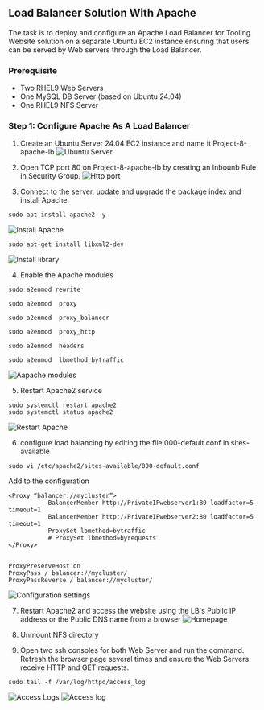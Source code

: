 ## Load Balancer Solution With Apache
The task is to deploy and configure an Apache Load Balancer for Tooling Website solution on a separate Ubuntu EC2 instance ensuring that users can be served by Web servers through the Load Balancer.

### Prerequisite
* Two RHEL9 Web Servers
* One MySQL DB Server (based on Ubuntu 24.04)
* One RHEL9 NFS Server

### Step 1: Configure Apache As A Load Balancer
1. Create an Ubuntu Server 24.04 EC2 instance and name it Project-8-apache-lb
![Ubuntu Server](images/ubuntu.jpg)

2. Open TCP port 80 on Project-8-apache-lb by creating an Inbounb Rule in Security Group.
![Http port](images/inbound.jpg)

3. Connect to the server, update and upgrade the package index and install Apache.
```
sudo apt install apache2 -y
```
![Install Apache](images/install_apache.jpg)   
```
sudo apt-get install libxml2-dev
```
![Install library](images/install_lib.jpg)   

4. Enable the Apache modules
```
sudo a2enmod rewrite

sudo a2enmod  proxy

sudo a2enmod  proxy_balancer

sudo a2enmod  proxy_http

sudo a2enmod  headers

sudo a2enmod  lbmethod_bytraffic
```
![Aapache modules](images/modules.jpg)   

5. Restart Apache2 service
```
sudo systemctl restart apache2
sudo systemctl status apache2
```
![Restart Apache](images/restart.jpg)    

6. configure load balancing by editing the file 000-default.conf in sites-available
```
sudo vi /etc/apache2/sites-available/000-default.conf
```
Add to the configuration
```
<Proxy “balancer://mycluster”>
           BalancerMember http://PrivateIPwebserver1:80 loadfactor=5 timeout=1
           BalancerMember http://PrivateIPwebserver2:80 loadfactor=5 timeout=1
           ProxySet lbmethod=bytraffic
           # ProxySet lbmethod=byrequests
</Proxy>


ProxyPreserveHost on
ProxyPass / balancer://mycluster/
ProxyPassReverse / balancer://mycluster/
```
![Configuration settings](images/conf.jpg)   

7. Restart Apache2 and access the website using the LB's Public IP address or the Public DNS name from a browser
![Homepage](images/homepage.jpg)

8. Unmount NFS directory

9. Open two ssh consoles for both Web Server and run the command. Refresh the browser page several times and ensure the Web Servers receive HTTP and GET requests.
```
sudo tail -f /var/log/httpd/access_log
```
![Access Logs](images/access.jpg)
![Access log](images/Access1.jpg) 
